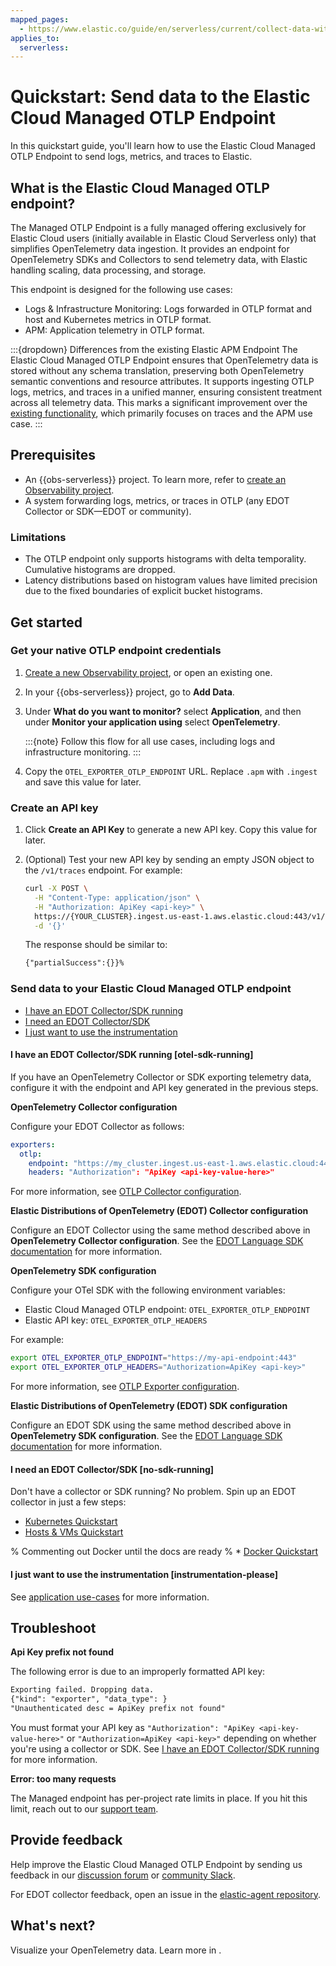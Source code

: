 ```yaml
---
mapped_pages:
  - https://www.elastic.co/guide/en/serverless/current/collect-data-with-native-otlp.html
applies_to:
  serverless:
---
```


# Quickstart: Send data to the Elastic Cloud Managed OTLP Endpoint

In this quickstart guide, you'll learn how to use the Elastic Cloud Managed OTLP Endpoint to send logs, metrics, and traces to Elastic.

## What is the Elastic Cloud Managed OTLP endpoint?

The Managed OTLP Endpoint is a fully managed offering exclusively for Elastic Cloud users (initially available in Elastic Cloud Serverless only) that simplifies OpenTelemetry data ingestion. It provides an endpoint for OpenTelemetry SDKs and Collectors to send telemetry data, with Elastic handling scaling, data processing, and storage.

This endpoint is designed for the following use cases:

* Logs & Infrastructure Monitoring: Logs forwarded in OTLP format and host and Kubernetes metrics in OTLP format.
* APM: Application telemetry in OTLP format.

:::{dropdown} Differences from the existing Elastic APM Endpoint
The Elastic Cloud Managed OTLP Endpoint ensures that OpenTelemetry data is stored without any schema translation, preserving both OpenTelemetry semantic conventions and resource attributes. It supports ingesting OTLP logs, metrics, and traces in a unified manner, ensuring consistent treatment across all telemetry data. This marks a significant improvement over the [existing functionality](/solutions/observability/apm/use-opentelemetry-with-apm.md), which primarily focuses on traces and the APM use case.
:::

## Prerequisites

* An {{obs-serverless}} project. To learn more, refer to [create an Observability project](/solutions/observability/get-started/create-an-observability-project.md).
* A system forwarding logs, metrics, or traces in OTLP (any EDOT Collector or SDK—EDOT or community).

### Limitations

* The OTLP endpoint only supports histograms with delta temporality. Cumulative histograms are dropped.
* Latency distributions based on histogram values have limited precision due to the fixed boundaries of explicit bucket histograms.

## Get started

### Get your native OTLP endpoint credentials

1. [Create a new Observability project](/solutions/observability/get-started/create-an-observability-project.md), or open an existing one.

1. In your {{obs-serverless}} project, go to **Add Data**.

1. Under **What do you want to monitor?** select **Application**, and then under **Monitor your application using** select **OpenTelemetry**.

    :::{note}
    Follow this flow for all use cases, including logs and infrastructure monitoring.
    :::

1. Copy the `OTEL_EXPORTER_OTLP_ENDPOINT` URL. Replace `.apm` with `.ingest` and save this value for later.

### Create an API key

1. Click **Create an API Key** to generate a new API key. Copy this value for later.
1. (Optional) Test your new API key by sending an empty JSON object to the `/v1/traces` endpoint. For example:

    ```bash
    curl -X POST \
      -H "Content-Type: application/json" \
      -H "Authorization: ApiKey <api-key>" \
      https://{YOUR_CLUSTER}.ingest.us-east-1.aws.elastic.cloud:443/v1/traces \
      -d '{}'
    ```

    The response should be similar to:

    ```txt
    {"partialSuccess":{}}%
    ```

### Send data to your Elastic Cloud Managed OTLP endpoint

* [I have an EDOT Collector/SDK running](#otel-sdk-running)
* [I need an EDOT Collector/SDK](#no-sdk-running)
* [I just want to use the instrumentation](#instrumentation-please)

#### I have an EDOT Collector/SDK running [otel-sdk-running]

If you have an OpenTelemetry Collector or SDK exporting telemetry data,
configure it with the endpoint and API key generated in the previous steps.

**OpenTelemetry Collector configuration**

Configure your EDOT Collector as follows:

```yaml
exporters:
  otlp:
    endpoint: "https://my_cluster.ingest.us-east-1.aws.elastic.cloud:443/v1/traces"
    headers: "Authorization": "ApiKey <api-key-value-here>"
```

For more information, see [OTLP Collector configuration](https://opentelemetry.io/docs/collector/configuration/).

**Elastic Distributions of OpenTelemetry (EDOT) Collector configuration**

Configure an EDOT Collector using the same method described above in **OpenTelemetry Collector configuration**.
See the [EDOT Language SDK documentation](opentelemetry://reference/edot-collector/index.md) for more information.

**OpenTelemetry SDK configuration**

Configure your OTel SDK with the following environment variables:

* Elastic Cloud Managed OTLP endpoint: `OTEL_EXPORTER_OTLP_ENDPOINT`
* Elastic API key: `OTEL_EXPORTER_OTLP_HEADERS`

For example:

```bash
export OTEL_EXPORTER_OTLP_ENDPOINT="https://my-api-endpoint:443"
export OTEL_EXPORTER_OTLP_HEADERS="Authorization=ApiKey <api-key>"
```

For more information, see [OTLP Exporter configuration](https://opentelemetry.io/docs/languages/sdk-configuration/otlp-exporter/).

**Elastic Distributions of OpenTelemetry (EDOT) SDK configuration**

Configure an EDOT SDK using the same method described above in **OpenTelemetry SDK configuration**.
See the [EDOT Language SDK documentation](opentelemetry://reference/edot-sdks/index.md) for more information.

#### I need an EDOT Collector/SDK [no-sdk-running]

Don't have a collector or SDK running? No problem. Spin up an EDOT collector in just a few steps:

* [Kubernetes Quickstart](opentelemetry://reference/quickstart/serverless/k8s.md)
* [Hosts & VMs Quickstart](opentelemetry://reference/quickstart/serverless/hosts_vms.md)

% Commenting out Docker until the docs are ready
% * [Docker Quickstart](opentelemetry://reference/quickstart/serverless/docker.md)

#### I just want to use the instrumentation [instrumentation-please]

See [application use-cases](opentelemetry://reference/edot-sdks/index.md) for more information.

## Troubleshoot

**Api Key prefix not found**

The following error is due to an improperly formatted API key:

```txt
Exporting failed. Dropping data.
{"kind": "exporter", "data_type": }
"Unauthenticated desc = ApiKey prefix not found"
```

You must format your API key as `"Authorization": "ApiKey <api-key-value-here>"` or `"Authorization=ApiKey <api-key>"` depending on whether you're using a collector or SDK. See [I have an EDOT Collector/SDK running](#otel-sdk-running) for more information.

**Error: too many requests**

The Managed endpoint has per-project rate limits in place. If you hit this limit, reach out to our [support team](https://support.elastic.co).

## Provide feedback

Help improve the Elastic Cloud Managed OTLP Endpoint by sending us feedback in our [discussion forum](https://discuss.elastic.co/c/apm) or [community Slack](https://elasticstack.slack.com/signup#/domain-signup).

For EDOT collector feedback, open an issue in the [elastic-agent repository](https://github.com/elastic/elastic-agent/issues).

## What's next?

Visualize your OpenTelemetry data. Learn more in [](/solutions/observability/otlp-visualize.md).
